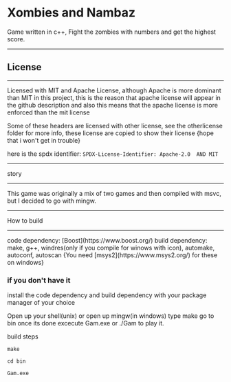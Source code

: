 # Xombies and Nambaz

Game written in c++, Fight the zombies with numbers and get the highest score.

<hr>

## License

<hr>
Licensed with MIT and Apache License, although Apache is more dominant than MIT in this project, this is the reason
that apache license will appear in the github description and also this means that the apache license is more enforced than the mit license

Some of these headers are licensed with other license, see the otherlicense folder for more info, these license are copied to show their license
{hope that i won't get in trouble}

here is the spdx identifier: `SPDX-License-Identifier: Apache-2.0  AND MIT`

<hr>
story
<hr>
This game was originally a mix of two games and then compiled with msvc, but I decided to go with mingw.

<hr>
How to build
<hr>
code dependency: [Boost](https://www.boost.org/)
build dependency: make, g++, windres(only if you compile for winows with icon), automake, autoconf, autoscan {You need [msys2](https://www.msys2.org/) for these on windows}

### if you don't have it
install the code dependency and build dependency with your package manager of your choice

Open up your shell(unix) or open up mingw(in windows)
type make
go to bin once its done
excecute Gam.exe or ./Gam to play it.

build steps
```
make

cd bin

Gam.exe

```
